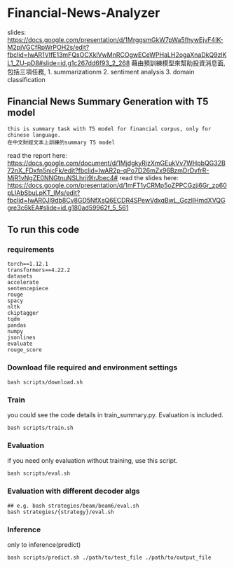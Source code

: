 # Financial-News-Analyzer
slides: https://docs.google.com/presentation/d/1MrggsmGkW7pWa5fhywEjvF4IK-M2pjVGCfRpWrPOH2s/edit?fbclid=IwAR1VIfE13mFQsOCXklVwMnRCOgwECeWPHaLH2ogaXnaDkQ9zlKL1_ZU-pD8#slide=id.g1c267dd6f93_2_268
        藉由預訓練模型來幫助投資消息面,包括三項任務, 1. summarizationm 2. sentiment analysis 3. domain classification


## Financial News Summary Generation with T5 model
    this is summary task with T5 model for financial corpus, only for chinese language.
    在中文財經文本上訓練的summary T5 model
read the report here: https://docs.google.com/document/d/1MjdgkyRjzXmGEukVv7WHpbQG32B72nX_FDxfn5nicFk/edit?fbclid=IwAR2p-qPo7D26mZx96BzmDrDvfrR-MjR1vNgZE0NNGtnuNSLhrji9IrJbec4#
read the slides here:
https://docs.google.com/presentation/d/1mFT1yCRMp5oZPPCGzji6Gr_zp60pLIAbSbuLpKT_IMs/edit?fbclid=IwAR0Jl9db8Cv8GD5NfXsQ6ECDR4SPewVdxqBwL_GczlIHmdXVQGgre3c6kEA#slide=id.g180ad59962f_5_561


## To run this code

### requirements
```shell
torch==1.12.1
transformers==4.22.2
datasets
accelerate
sentencepiece
rouge
spacy
nltk
ckiptagger
tqdm
pandas
numpy
jsonlines
evaluate
rouge_score
```


### Download file required and environment settings
```shell
bash scripts/download.sh
```

### Train
you could see the code details in train_summary.py.
Evaluation is included.

```shell
bash scripts/train.sh
```
### Evaluation
if you need only evaluation without training, use this script.
```shell
bash scripts/eval.sh
```
### Evaluation with different decoder algs
```shell
## e.g. bash strategies/beam/beam6/eval.sh
bash strategies/{strategy}/eval.sh
```

### Inference
only to inference(predict)
```shell
bash scripts/predict.sh ./path/to/test_file ./path/to/output_file
```
